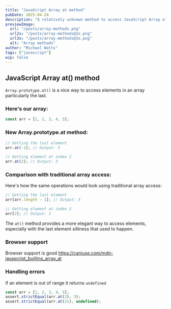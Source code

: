 ```yaml
---
title: "JavaScript Array at method"
pubDate: 2025-04-24
description: "A relatively unknown method to access JavaScript Array elements, the at() method"
previewImage:
  url: "/posts/array-methods.png"
  url2x: "/posts/array-methods@2x.png"
  url3x: "/posts/array-methods@3x.png"
  alt: "Array methods"
author: "Michael Watts"
tags: ["javascript"]
wip: false
---
```


## JavaScript Array at() method

`Array.prototype.at()` is a nice way to access elements in an array particularly the last.

### Here's our array:

```js
const arr = [1, 2, 3, 4, 5];
```

### New Array.prototype.at method:

```js
// Getting the last element
arr.at(-1); // Output: 5

// Getting element at index 2
arr.at(2); // Output: 3
```

### Comparison with traditional array access:

Here's how the same operations would look using traditional array access:

```js
// Getting the last element
arr[arr.length - 1]; // Output: 5

// Getting element at index 2
arr[2]; // Output: 3
```

The `at()` method provides a more elegant way to access elements, especially with the last element silliness that used to happen.

### Browser support

Browser support is good https://caniuse.com/mdn-javascript_builtins_array_at

### Handling errors

If an element is out of range it returns `undefined`

```js
const arr = [1, 2, 3, 4, 5];
assert.strictEqual(arr.at(2), 3);
assert.strictEqual(arr.at(21), undefined);
```
